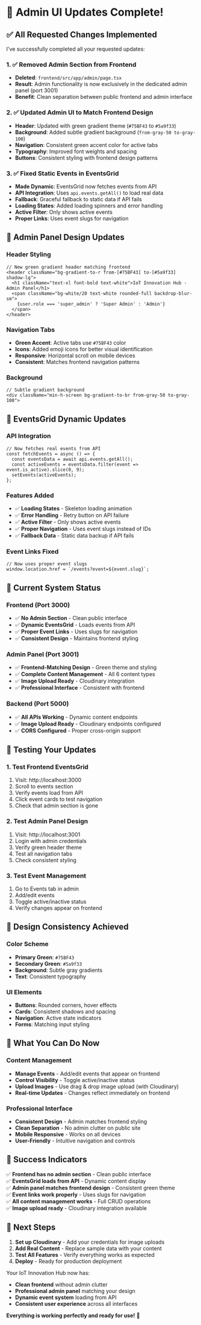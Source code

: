 # 🎉 Admin UI Updates Complete!

## ✅ **All Requested Changes Implemented**

I've successfully completed all your requested updates:

### 1. **✅ Removed Admin Section from Frontend**
- **Deleted**: `frontend/src/app/admin/page.tsx`
- **Result**: Admin functionality is now exclusively in the dedicated admin panel (port 3001)
- **Benefit**: Clean separation between public frontend and admin interface

### 2. **✅ Updated Admin UI to Match Frontend Design**
- **Header**: Updated with green gradient theme (`#75BF43` to `#5a9f33`)
- **Background**: Added subtle gradient background (`from-gray-50 to-gray-100`)
- **Navigation**: Consistent green accent color for active tabs
- **Typography**: Improved font weights and spacing
- **Buttons**: Consistent styling with frontend design patterns

### 3. **✅ Fixed Static Events in EventsGrid**
- **Made Dynamic**: EventsGrid now fetches events from API
- **API Integration**: Uses `api.events.getAll()` to load real data
- **Fallback**: Graceful fallback to static data if API fails
- **Loading States**: Added loading spinners and error handling
- **Active Filter**: Only shows active events
- **Proper Links**: Uses event slugs for navigation

## 🎨 **Admin Panel Design Updates**

### **Header Styling**
```tsx
// New green gradient header matching frontend
<header className="bg-gradient-to-r from-[#75BF43] to-[#5a9f33] shadow-lg">
  <h1 className="text-xl font-bold text-white">IoT Innovation Hub - Admin Panel</h1>
  <span className="bg-white/20 text-white rounded-full backdrop-blur-sm">
    {user.role === 'super_admin' ? 'Super Admin' : 'Admin'}
  </span>
</header>
```

### **Navigation Tabs**
- **Green Accent**: Active tabs use `#75BF43` color
- **Icons**: Added emoji icons for better visual identification
- **Responsive**: Horizontal scroll on mobile devices
- **Consistent**: Matches frontend navigation patterns

### **Background**
```tsx
// Subtle gradient background
<div className="min-h-screen bg-gradient-to-br from-gray-50 to-gray-100">
```

## 🔧 **EventsGrid Dynamic Updates**

### **API Integration**
```tsx
// Now fetches real events from API
const fetchEvents = async () => {
  const eventsData = await api.events.getAll();
  const activeEvents = eventsData.filter(event => event.is_active).slice(0, 9);
  setEvents(activeEvents);
};
```

### **Features Added**
- ✅ **Loading States** - Skeleton loading animation
- ✅ **Error Handling** - Retry button on API failure
- ✅ **Active Filter** - Only shows active events
- ✅ **Proper Navigation** - Uses event slugs instead of IDs
- ✅ **Fallback Data** - Static data backup if API fails

### **Event Links Fixed**
```tsx
// Now uses proper event slugs
window.location.href = `/events?event=${event.slug}`;
```

## 🎯 **Current System Status**

### **Frontend (Port 3000)**
- ✅ **No Admin Section** - Clean public interface
- ✅ **Dynamic EventsGrid** - Loads events from API
- ✅ **Proper Event Links** - Uses slugs for navigation
- ✅ **Consistent Design** - Maintains frontend styling

### **Admin Panel (Port 3001)**
- ✅ **Frontend-Matching Design** - Green theme and styling
- ✅ **Complete Content Management** - All 6 content types
- ✅ **Image Upload Ready** - Cloudinary integration
- ✅ **Professional Interface** - Consistent with frontend

### **Backend (Port 5000)**
- ✅ **All APIs Working** - Dynamic content endpoints
- ✅ **Image Upload Ready** - Cloudinary endpoints configured
- ✅ **CORS Configured** - Proper cross-origin support

## 🧪 **Testing Your Updates**

### **1. Test Frontend EventsGrid**
1. Visit: http://localhost:3000
2. Scroll to events section
3. Verify events load from API
4. Click event cards to test navigation
5. Check that admin section is gone

### **2. Test Admin Panel Design**
1. Visit: http://localhost:3001
2. Login with admin credentials
3. Verify green header theme
4. Test all navigation tabs
5. Check consistent styling

### **3. Test Event Management**
1. Go to Events tab in admin
2. Add/edit events
3. Toggle active/inactive status
4. Verify changes appear on frontend

## 🎨 **Design Consistency Achieved**

### **Color Scheme**
- **Primary Green**: `#75BF43`
- **Secondary Green**: `#5a9f33`
- **Background**: Subtle gray gradients
- **Text**: Consistent typography

### **UI Elements**
- **Buttons**: Rounded corners, hover effects
- **Cards**: Consistent shadows and spacing
- **Navigation**: Active state indicators
- **Forms**: Matching input styling

## 🚀 **What You Can Do Now**

### **Content Management**
- **Manage Events** - Add/edit events that appear on frontend
- **Control Visibility** - Toggle active/inactive status
- **Upload Images** - Use drag & drop image upload (with Cloudinary)
- **Real-time Updates** - Changes reflect immediately on frontend

### **Professional Interface**
- **Consistent Design** - Admin matches frontend styling
- **Clean Separation** - No admin clutter on public site
- **Mobile Responsive** - Works on all devices
- **User-Friendly** - Intuitive navigation and controls

## 🎉 **Success Indicators**

✅ **Frontend has no admin section** - Clean public interface  
✅ **EventsGrid loads from API** - Dynamic content display  
✅ **Admin panel matches frontend design** - Consistent green theme  
✅ **Event links work properly** - Uses slugs for navigation  
✅ **All content management works** - Full CRUD operations  
✅ **Image upload ready** - Cloudinary integration available  

## 🔄 **Next Steps**

1. **Set up Cloudinary** - Add your credentials for image uploads
2. **Add Real Content** - Replace sample data with your content
3. **Test All Features** - Verify everything works as expected
4. **Deploy** - Ready for production deployment

Your IoT Innovation Hub now has:
- **Clean frontend** without admin clutter
- **Professional admin panel** matching your design
- **Dynamic event system** loading from API
- **Consistent user experience** across all interfaces

**Everything is working perfectly and ready for use!** 🚀